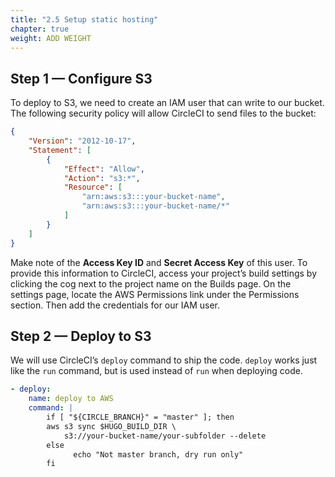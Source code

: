```yaml
---
title: "2.5 Setup static hosting"
chapter: true
weight: ADD WEIGHT
---
```


## Step 1 &mdash; Configure S3

To deploy to S3, we need to create an IAM user that can write to our bucket. The following security policy will allow CircleCI to send files to the bucket:

```JSON
{
    "Version": "2012-10-17",
    "Statement": [
        {
            "Effect": "Allow",
            "Action": "s3:*",
            "Resource": [
                "arn:aws:s3:::your-bucket-name",
                "arn:aws:s3:::your-bucket-name/*"
            ]
        }
    ]
}
```
Make note of the **Access Key ID** and **Secret Access Key** of this user. To provide this information to CircleCI, access your project’s build settings by clicking the cog next to the project name on the Builds page. On the settings page, locate the AWS Permissions link under the Permissions section. Then add the credentials for our IAM user.

## Step 2 &mdash; Deploy to S3

We will use CircleCI’s `deploy` command to ship the code. `deploy` works just like the `run` command, but is used instead of `run` when deploying code.

```YAML
- deploy:
    name: deploy to AWS
    command: |
        if [ "${CIRCLE_BRANCH}" = "master" ]; then
        aws s3 sync $HUGO_BUILD_DIR \
            s3://your-bucket-name/your-subfolder --delete
        else
              echo "Not master branch, dry run only"
        fi
```